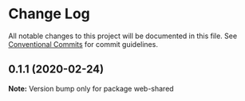 # Change Log

All notable changes to this project will be documented in this file.
See [Conventional Commits](https://conventionalcommits.org) for commit guidelines.

## 0.1.1 (2020-02-24)

**Note:** Version bump only for package web-shared
